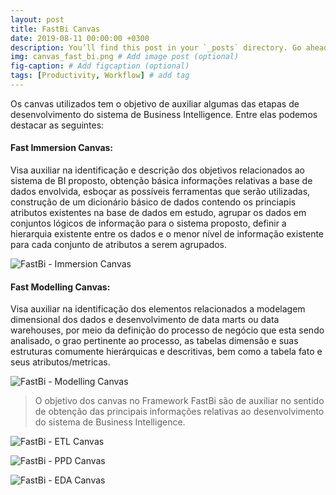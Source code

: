```yaml
---
layout: post
title: FastBi Canvas
date: 2019-08-11 00:00:00 +0300
description: You’ll find this post in your `_posts` directory. Go ahead and edit it and re-build the site to see your changes. # Add post description (optional)
img: canvas_fast_bi.png # Add image post (optional)
fig-caption: # Add figcaption (optional)
tags: [Productivity, Workflow] # add tag
---
```



Os canvas utilizados tem o objetivo de auxiliar algumas das etapas de desenvolvimento do sistema de Business Intelligence. Entre elas podemos destacar as seguintes:

#### Fast Immersion Canvas: 
Visa auxiliar na identificação e descrição dos objetivos relacionados ao sistema de BI proposto, obtenção básica informações relativas a base de dados envolvida, esboçar as possíveis ferramentas que serão utilizadas, construção de um  dicionário básico de dados contendo os princiapis atributos existentes na base de dados em estudo, agrupar os dados em conjuntos lógicos de informação para o sistema proposto, definir a hierarquia existente entre os dados e o menor nível de informação existente para cada conjunto de atributos a serem agrupados.

![FastBi - Immersion Canvas]({{site.baseurl}}/assets/img/fast_immersion_canvas.png)

#### Fast Modelling Canvas: 
Visa auxiliar na identificação dos elementos relacionados a modelagem dimensional dos dados e desenvolvimento de data marts ou data warehouses, por meio da definição do processo de negócio que esta sendo analisado, o grao pertinente ao processo, as tabelas dimensão e suas estruturas comumente hierárquicas e descritivas, bem como a tabela fato e seus atributos/metricas.



![FastBi - Modelling Canvas]({{site.baseurl}}/assets/img/fast_modelling_canvas.png)


>O objetivo dos canvas no Framework FastBi são de auxiliar no sentido de obtenção das principais informações relativas ao desenvolvimento do sistema de Business Intelligence.


![FastBi - ETL Canvas]({{site.baseurl}}/assets/img/fast_etl_canvas.png)

![FastBi - PPD Canvas]({{site.baseurl}}/assets/img/fast_ppd_canvas.png)

![FastBi - EDA Canvas]({{site.baseurl}}/assets/img/fast_eda_canvas.png)



